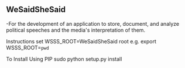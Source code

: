 ## WeSaidSheSaid
-For the development of an application to store, document, and analyze political speeches and the media's interpretation of them.

Instructions
set WSSS_ROOT=WeSaidSheSaid root 
e.g. export WSSS_ROOT=`pwd`

To Install Using PIP
sudo python setup.py install
